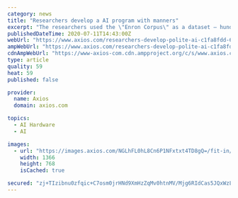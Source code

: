 ```yaml
---
category: news
title: "Researchers develop a AI program with manners"
excerpt: "The researchers used the \"Enron Corpus\" as a dataset — hundreds of thousands of emails exchanged by Enron employees and preserved by the federal government during its investigation of the now-defunct energy firm."
publishedDateTime: 2020-07-11T14:43:00Z
webUrl: "https://www.axios.com/researchers-develop-polite-ai-c1fa8fdd-6615-4152-80e0-6f1fd649e315.html"
ampWebUrl: "https://www.axios.com/researchers-develop-polite-ai-c1fa8fdd-6615-4152-80e0-6f1fd649e315.html"
cdnAmpWebUrl: "https://www-axios-com.cdn.ampproject.org/c/s/www.axios.com/researchers-develop-polite-ai-c1fa8fdd-6615-4152-80e0-6f1fd649e315.html"
type: article
quality: 59
heat: 59
published: false

provider:
  name: Axios
  domain: axios.com

topics:
  - AI Hardware
  - AI

images:
  - url: "https://images.axios.com/NGLhFL0hL8Cn6P1NFxtxt4TD8gQ=/fit-in/1366x1366/2020/07/11/1594478130958.jpg"
    width: 1366
    height: 768
    isCached: true

secured: "zj+TIzibnu0zfqic+C7osm0jrHNd9XmHzZqMv0htnMV/Mjg6RIdCas5JQxWzLJdboVaUoA99zgUZK1sfBS7IZxOmouru71TXvq5rUbunXDQ8JzBz2c7aeae9W5OWWUL0HoFoUXsuZ8AYptFFcHSWz1MDXr/2kiaWoCS+XzR2i4bDJiDBztTx6sz1PoKZApwCs31L4KL6pyDEXcD9CppAK2g+yKl8JMUZx9EGCt8uEK41sguMJsEHhicbbsCzpvkgb4C4Ku2J5CwM8P0+VE6K+OP1A3YxQ+qzg9CJ2rXNqzoLSfLPKGPJ4Gt+ZZy3SkGrUSka26V/Kpwkra9FTk9mKA==;cwWc5HH4s2+G3bO8o0l0Jg=="
---
```


